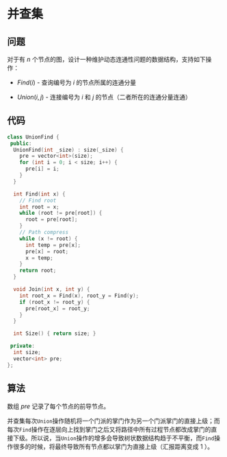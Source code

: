 # 并查集

## 问题
对于有 $n$ 个节点的图，设计一种维护动态连通性问题的数据结构，支持如下操作：

* $Find(i)$ - 查询编号为 $i$ 的节点所属的连通分量

* $Union(i, j)$ - 连接编号为 $i$ 和 $j$ 的节点（二者所在的连通分量连通）


## 代码
```cpp
class UnionFind {
 public:
  UnionFind(int _size) : size(_size) {
    pre = vector<int>(size);
    for (int i = 0; i < size; i++) {
      pre[i] = i;
    }
  }

  int Find(int x) {
    // Find root
    int root = x;
    while (root != pre[root]) {
      root = pre[root];
    }
    // Path compress
    while (x != root) {
      int temp = pre[x];
      pre[x] = root;
      x = temp;
    }
    return root;
  }

  void Join(int x, int y) {
    int root_x = Find(x), root_y = Find(y);
    if (root_x != root_y) {
      pre[root_x] = root_y;
    }
  }

  int Size() { return size; }

 private:
  int size;
  vector<int> pre;
};
```


## 算法

数组 $pre$ 记录了每个节点的前导节点。

并查集每次`Union`操作随机将一个门派的掌门作为另一个门派掌门的直接上级；而每次`Find`操作在逐层向上找到掌门之后又将路径中所有过程节点都改成掌门的直接下级。所以说，当`Union`操作的增多会导致树状数据结构趋于不平衡，而`Find`操作很多的时候，将最终导致所有节点都以掌门为直接上级（汇报距离变成 $1$ ）。 